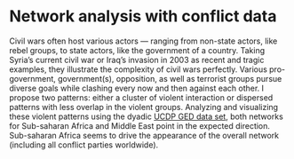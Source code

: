 # Network analysis with conflict data 

Civil wars often host various actors — ranging from non-state actors, like rebel groups, to state actors, like the government of a country. Taking Syria’s current civil war or Iraq’s invasion in 2003 as recent and tragic examples, they illustrate the complexity of civil wars perfectly. Various pro- government, government(s), opposition, as well as terrorist groups pursue diverse goals while clashing every now and then against each other. I propose two patterns: either a cluster of violent interaction or dispersed patterns with less overlap in the violent groups. Analyzing and visualizing these violent patterns using the dyadic [UCDP GED data set](http://ucdp.uu.se/downloads/), both networks for Sub-saharan Africa and Middle East point in the expected direction. Sub-saharan Africa seems to drive the appearance of the overall network (including all conflict parties worldwide).
